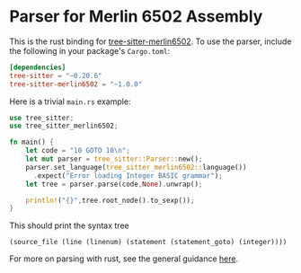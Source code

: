 Parser for Merlin 6502 Assembly
===============================

This is the rust binding for [tree-sitter-merlin6502](https://github.com/dfgordon/tree-sitter-merlin6502).  To use the parser, include the following in your package's `Cargo.toml`:
```toml
[dependencies]
tree-sitter = "~0.20.6"
tree-sitter-merlin6502 = "~1.0.0"
```
Here is a trivial `main.rs` example:
```rust
use tree_sitter;
use tree_sitter_merlin6502;

fn main() {
    let code = "10 GOTO 10\n";
    let mut parser = tree_sitter::Parser::new();
    parser.set_language(tree_sitter_merlin6502::language())
      .expect("Error loading Integer BASIC grammar");
    let tree = parser.parse(code,None).unwrap();

    println!("{}",tree.root_node().to_sexp());
}
```
This should print the syntax tree
```
(source_file (line (linenum) (statement (statement_goto) (integer))))
```
For more on parsing with rust, see the general guidance [here](https://github.com/tree-sitter/tree-sitter/blob/master/lib/binding_rust/README.md).
